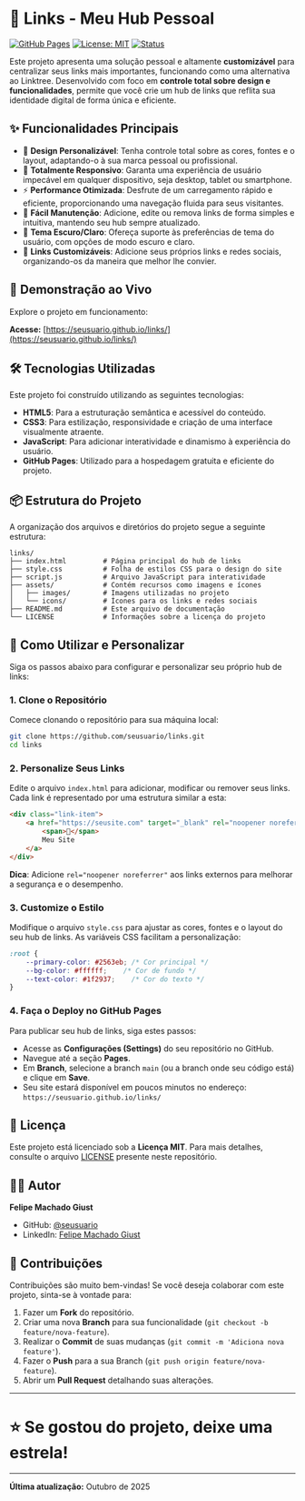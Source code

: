 # 🔗 Links - Meu Hub Pessoal

[![GitHub Pages](https://img.shields.io/badge/deploy-GitHub%20Pages-blue?style=for-the-badge)](https://seusuario.github.io/links/)
[![License: MIT](https://img.shields.io/badge/License-MIT-yellow.svg?style=for-the-badge)](https://opensource.org/licenses/MIT)
[![Status](https://img.shields.io/badge/status-active-success?style=for-the-badge)](https://github.com/seusuario/links)

Este projeto apresenta uma solução pessoal e altamente **customizável** para centralizar seus links mais importantes, funcionando como uma alternativa ao Linktree. Desenvolvido com foco em **controle total sobre design e funcionalidades**, permite que você crie um hub de links que reflita sua identidade digital de forma única e eficiente.

## ✨ Funcionalidades Principais

- 🎨 **Design Personalizável**: Tenha controle total sobre as cores, fontes e o layout, adaptando-o à sua marca pessoal ou profissional.
- 📱 **Totalmente Responsivo**: Garanta uma experiência de usuário impecável em qualquer dispositivo, seja desktop, tablet ou smartphone.
- ⚡ **Performance Otimizada**: Desfrute de um carregamento rápido e eficiente, proporcionando uma navegação fluida para seus visitantes.
- 🎯 **Fácil Manutenção**: Adicione, edite ou remova links de forma simples e intuitiva, mantendo seu hub sempre atualizado.
- 🌙 **Tema Escuro/Claro**: Ofereça suporte às preferências de tema do usuário, com opções de modo escuro e claro.
- 🔗 **Links Customizáveis**: Adicione seus próprios links e redes sociais, organizando-os da maneira que melhor lhe convier.

## 🚀 Demonstração ao Vivo

Explore o projeto em funcionamento:

**Acesse:** [https://seusuario.github.io/links/](https://seusuario.github.io/links/)

## 🛠️ Tecnologias Utilizadas

Este projeto foi construído utilizando as seguintes tecnologias:

- **HTML5**: Para a estruturação semântica e acessível do conteúdo.
- **CSS3**: Para estilização, responsividade e criação de uma interface visualmente atraente.
- **JavaScript**: Para adicionar interatividade e dinamismo à experiência do usuário.
- **GitHub Pages**: Utilizado para a hospedagem gratuita e eficiente do projeto.

## 📦 Estrutura do Projeto

A organização dos arquivos e diretórios do projeto segue a seguinte estrutura:

```
links/
├── index.html         # Página principal do hub de links
├── style.css          # Folha de estilos CSS para o design do site
├── script.js          # Arquivo JavaScript para interatividade
├── assets/            # Contém recursos como imagens e ícones
│   ├── images/        # Imagens utilizadas no projeto
│   └── icons/         # Ícones para os links e redes sociais
├── README.md          # Este arquivo de documentação
└── LICENSE            # Informações sobre a licença do projeto
```

## 🎯 Como Utilizar e Personalizar

Siga os passos abaixo para configurar e personalizar seu próprio hub de links:

### 1. Clone o Repositório

Comece clonando o repositório para sua máquina local:

```bash
git clone https://github.com/seusuario/links.git
cd links
```

### 2. Personalize Seus Links

Edite o arquivo `index.html` para adicionar, modificar ou remover seus links. Cada link é representado por uma estrutura similar a esta:

```html
<div class="link-item">
    <a href="https://seusite.com" target="_blank" rel="noopener noreferrer">
        <span>🔗</span>
        Meu Site
    </a>
</div>
```

**Dica**: Adicione `rel="noopener noreferrer"` aos links externos para melhorar a segurança e o desempenho.

### 3. Customize o Estilo

Modifique o arquivo `style.css` para ajustar as cores, fontes e o layout do seu hub de links. As variáveis CSS facilitam a personalização:

```css
:root {
    --primary-color: #2563eb; /* Cor principal */
    --bg-color: #ffffff;    /* Cor de fundo */
    --text-color: #1f2937;    /* Cor do texto */
}
```

### 4. Faça o Deploy no GitHub Pages

Para publicar seu hub de links, siga estes passos:

- Acesse as **Configurações (Settings)** do seu repositório no GitHub.
- Navegue até a seção **Pages**.
- Em **Branch**, selecione a branch `main` (ou a branch onde seu código está) e clique em **Save**.
- Seu site estará disponível em poucos minutos no endereço: `https://seusuario.github.io/links/`

## 📄 Licença

Este projeto está licenciado sob a **Licença MIT**. Para mais detalhes, consulte o arquivo [LICENSE](LICENSE) presente neste repositório.

## 👨‍💻 Autor

**Felipe Machado Giust**

- GitHub: [@seusuario](https://github.com/seusuario)
- LinkedIn: [Felipe Machado Giust](https://seusuario.github.io/links/) <!-- **Nota**: Este link parece estar incorreto. Recomenda-se usar o link direto do seu perfil do LinkedIn. -->

## 🤝 Contribuições

Contribuições são muito bem-vindas! Se você deseja colaborar com este projeto, sinta-se à vontade para:

1.  Fazer um **Fork** do repositório.
2.  Criar uma nova **Branch** para sua funcionalidade (`git checkout -b feature/nova-feature`).
3.  Realizar o **Commit** de suas mudanças (`git commit -m 'Adiciona nova feature'`).
4.  Fazer o **Push** para a sua Branch (`git push origin feature/nova-feature`).
5.  Abrir um **Pull Request** detalhando suas alterações.

---

# ⭐ Se gostou do projeto, deixe uma estrela!

---

**Última atualização:** Outubro de 2025

